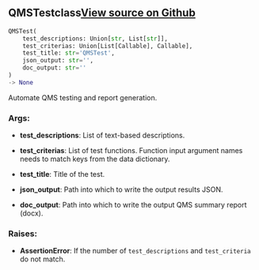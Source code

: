 ## QMSTest<span class="tag">class</span><a class="sourcelink" href=https://github.com/fastestimator/fastestimator/blob/r1.0/fastestimator/trace/io/qms.py/#L30-L101>View source on Github</a>
```python
QMSTest(
	test_descriptions: Union[str, List[str]],
	test_criterias: Union[List[Callable], Callable],
	test_title: str='QMSTest',
	json_output: str='',
	doc_output: str=''
)
-> None
```
Automate QMS testing and report generation.


<h3>Args:</h3>


* **test_descriptions**: List of text-based descriptions.

* **test_criterias**: List of test functions. Function input argument names needs to match keys from the data dictionary.

* **test_title**: Title of the test.

* **json_output**: Path into which to write the output results JSON.

* **doc_output**: Path into which to write the output QMS summary report (docx). 

<h3>Raises:</h3>


* **AssertionError**: If the number of `test_descriptions` and `test_criteria` do not match.

